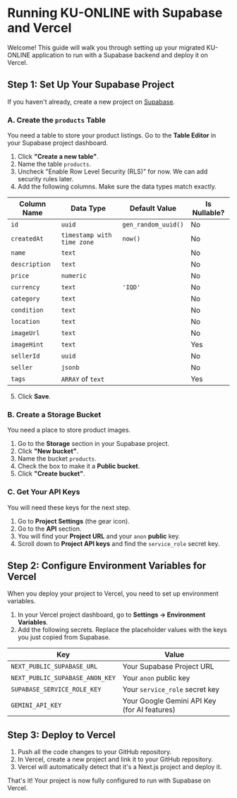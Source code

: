 # Running KU-ONLINE with Supabase and Vercel

Welcome! This guide will walk you through setting up your migrated KU-ONLINE application to run with a Supabase backend and deploy it on Vercel.

## Step 1: Set Up Your Supabase Project

If you haven't already, create a new project on [Supabase](https://supabase.com/).

### A. Create the `products` Table

You need a table to store your product listings. Go to the **Table Editor** in your Supabase project dashboard.

1.  Click **"Create a new table"**.
2.  Name the table `products`.
3.  Uncheck "Enable Row Level Security (RLS)" for now. We can add security rules later.
4.  Add the following columns. Make sure the data types match exactly.

| Column Name     | Data Type                 | Default Value            | Is Nullable? |
| --------------- | ------------------------- | ------------------------ | ------------ |
| `id`            | `uuid`                    | `gen_random_uuid()`      | No           |
| `createdAt`     | `timestamp with time zone`| `now()`                  | No           |
| `name`          | `text`                    |                          | No           |
| `description`   | `text`                    |                          | No           |
| `price`         | `numeric`                 |                          | No           |
| `currency`      | `text`                    | `'IQD'`                  | No           |
| `category`      | `text`                    |                          | No           |
| `condition`     | `text`                    |                          | No           |
| `location`      | `text`                    |                          | No           |
| `imageUrl`      | `text`                    |                          | No           |
| `imageHint`     | `text`                    |                          | Yes          |
| `sellerId`      | `uuid`                    |                          | No           |
| `seller`        | `jsonb`                   |                          | No           |
| `tags`          | `ARRAY` of `text`         |                          | Yes          |

5.  Click **Save**.

### B. Create a Storage Bucket

You need a place to store product images.

1.  Go to the **Storage** section in your Supabase project.
2.  Click **"New bucket"**.
3.  Name the bucket `products`.
4.  Check the box to make it a **Public bucket**.
5.  Click **"Create bucket"**.

### C. Get Your API Keys

You will need these keys for the next step.

1.  Go to **Project Settings** (the gear icon).
2.  Go to the **API** section.
3.  You will find your **Project URL** and your `anon` **public** key.
4.  Scroll down to **Project API keys** and find the `service_role` secret key.

## Step 2: Configure Environment Variables for Vercel

When you deploy your project to Vercel, you need to set up environment variables.

1.  In your Vercel project dashboard, go to **Settings -> Environment Variables**.
2.  Add the following secrets. Replace the placeholder values with the keys you just copied from Supabase.

| Key                          | Value                                    |
| ---------------------------- | ---------------------------------------- |
| `NEXT_PUBLIC_SUPABASE_URL`   | Your Supabase Project URL                |
| `NEXT_PUBLIC_SUPABASE_ANON_KEY` | Your `anon` public key                   |
| `SUPABASE_SERVICE_ROLE_KEY`  | Your `service_role` secret key           |
| `GEMINI_API_KEY`             | Your Google Gemini API Key (for AI features) |

## Step 3: Deploy to Vercel

1.  Push all the code changes to your GitHub repository.
2.  In Vercel, create a new project and link it to your GitHub repository.
3.  Vercel will automatically detect that it's a Next.js project and deploy it.

That's it! Your project is now fully configured to run with Supabase on Vercel.
